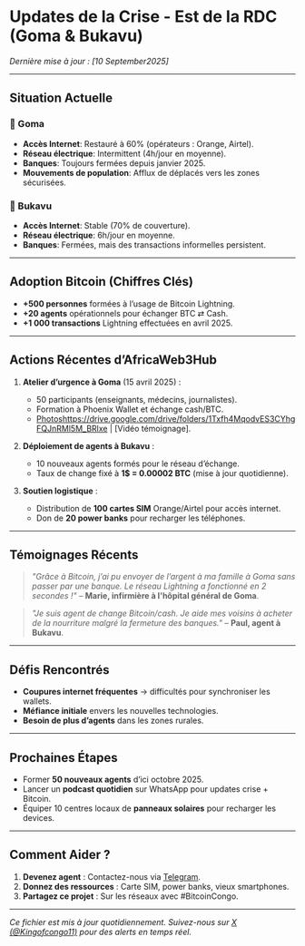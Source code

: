 #  Updates de la Crise - Est de la RDC (Goma & Bukavu)  
*Dernière mise à jour : [10 September2025]*  

---

##  Situation Actuelle  
### 🔸 Goma  
-  **Accès Internet**: Restauré à 60% (opérateurs : Orange, Airtel).  
-  **Réseau électrique**: Intermittent (4h/jour en moyenne).  
-  **Banques**: Toujours fermées depuis janvier 2025.  
-  **Mouvements de population**: Afflux de déplacés vers les zones sécurisées.  

### 🔸 Bukavu  
-  **Accès Internet**: Stable (70% de couverture).  
-  **Réseau électrique**: 6h/jour en moyenne.  
-  **Banques**: Fermées, mais des transactions informelles persistent.  

---

##  Adoption Bitcoin (Chiffres Clés)  
- **+500 personnes** formées à l’usage de Bitcoin Lightning.  
- **+20 agents** opérationnels pour échanger BTC ⇄ Cash.  
- **+1 000 transactions** Lightning effectuées en avril 2025.  

---

##  Actions Récentes d’AfricaWeb3Hub  
1. **Atelier d’urgence à Goma** (15 avril 2025) :  
   - 50 participants (enseignants, médecins, journalistes).  
   - Formation à Phoenix Wallet et échange cash/BTC.  
   - [Photos]()https://drive.google.com/drive/folders/1Txfh4MqodvES3CYhgFQJnRMl5M_BRlxe | [Vidéo témoignage].  

2. **Déploiement de agents à Bukavu** :  
   - 10 nouveaux agents formés pour le réseau d’échange.  
   - Taux de change fixé à **1$ = 0.00002 BTC** (mise à jour quotidienne).  

3. **Soutien logistique** :  
   - Distribution de **100 cartes SIM** Orange/Airtel pour accès internet.  
   - Don de **20 power banks** pour recharger les téléphones.  

---

##  Témoignages Récents  
> *"Grâce à Bitcoin, j’ai pu envoyer de l’argent à ma famille à Goma sans passer par une banque. Le réseau Lightning a fonctionné en 2 secondes !"* – **Marie, infirmière à l'hôpital général de Goma**.  

> *"Je suis agent de change Bitcoin/cash. Je aide mes voisins à acheter de la nourriture malgré la fermeture des banques."* – **Paul, agent à Bukavu**.  

---

##  Défis Rencontrés  
- **Coupures internet fréquentes** → difficultés pour synchroniser les wallets.  
- **Méfiance initiale** envers les nouvelles technologies.  
- **Besoin de plus d’agents** dans les zones rurales.  

---

##  Prochaines Étapes  
- Former **50 nouveaux agents** d’ici octobre 2025.  
- Lancer un **podcast quotidien** sur WhatsApp pour updates crise + Bitcoin.  
- Équiper 10 centres locaux de **panneaux solaires** pour recharger les devices.  

---

##  Comment Aider ?  
1. **Devenez agent** : Contactez-nous via [Telegram](https://t.me/africaweb3hub).  
2. **Donnez des ressources** : Carte SIM, power banks, vieux smartphones.  
3. **Partagez ce projet** : Sur les réseaux avec #BitcoinCongo.  

---

*Ce fichier est mis à jour quotidiennement. Suivez-nous sur [X (@Kingofcongo11)](https://twitter.com/Kingofcongo11) pour des alerts en temps réel.*  
